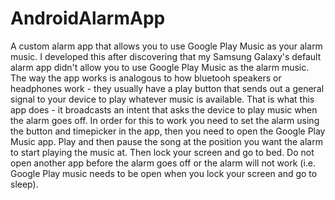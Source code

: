 # AndroidAlarmApp
A custom alarm app that allows you to use Google Play Music as your alarm music. I developed this after discovering that 
my Samsung Galaxy's default alarm app didn't allow you to use Google Play Music as the alarm music. The way the app works is
analogous to how bluetooh speakers or headphones work - they usually have a play button that sends
out a general signal to your device to play whatever music is available. That is what this app does -
it broadcasts an intent that asks the device to play music when the alarm goes off. In order for this to work you need to
set the alarm using the button and timepicker in the app, then you need to open the Google Play Music app. Play and then pause 
the song at the position you want the alarm to start playing the music at. Then lock your screen and go to bed. Do not open another
app before the alarm goes off or the alarm will not work (i.e. Google Play music needs to be open when you lock your screen and go to sleep).
